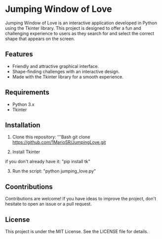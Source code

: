 # Jumping Window of Love

Jumping Window of Love is an interactive application developed in Python using the Tkinter library. This project is designed to offer a fun and challenging experience to users as they search for and select the correct shape that appears on the screen.

## Features

- Friendly and attractive graphical interface.
- Shape-finding challenges with an interactive design.
- Made with the Tkinter library for a smooth experience.

## Requirements

- Python 3.x
- Tkinter

## Installation

1. Clone this repository:
'''Bash
git clone https://github.com/1MarioSR/JumpingLove.git

2. Install Tkinter

if you don't already have it: "pip install tk"

3. Run the script:
   "python jumping_love.py"

## Coontributions 

Contributions are welcome! If you have ideas to improve the project, don't hesitate to open an issue or a pull request.

## License 

This project is under the MIT License. See the LICENSE file for details.

